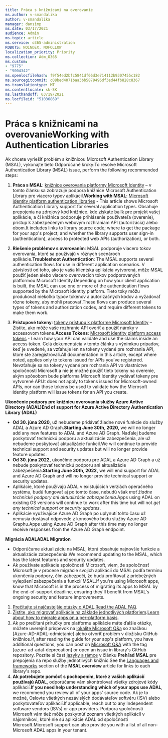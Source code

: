 ```yaml
---
title: Práca s knižnicami na overovanie
ms.author: v-smandalika
author: v-smandalika
manager: dansimp
ms.date: 03/17/2021
audience: Admin
ms.topic: article
ms.service: o365-administration
ROBOTS: NOINDEX, NOFOLLOW
localization_priority: Priority
ms.collection: Adm_O365
ms.custom:
- "9775"
- "9004342"
ms.openlocfilehash: f9f54ed2bfc5841df66d3e714112b9307455c182
ms.sourcegitcommit: c08bed4071baa3bb5879496df3ed44fb828c8367
ms.translationtype: MT
ms.contentlocale: sk-SK
ms.lasthandoff: 03/19/2021
ms.locfileid: "51036869"
---
```

# <a name="working-with-authentication-libraries"></a><span data-ttu-id="90261-102">Práca s knižnicami na overovanie</span><span class="sxs-lookup"><span data-stu-id="90261-102">Working with Authentication Libraries</span></span>

<span data-ttu-id="90261-103">Ak chcete vyriešiť problém s knižnicou Microsoft Authentication Library (MSAL), vykonajte tieto Odporúčané kroky:</span><span class="sxs-lookup"><span data-stu-id="90261-103">To resolve Microsoft Authentication Library (MSAL) issue, perform the following recommended steps:</span></span>

1. <span data-ttu-id="90261-104">**Práca s MSAL**: [knižnice overovania platformy Microsoft Identity](https://docs.microsoft.com/azure/active-directory/develop/reference-v2-libraries) – v tomto článku sa zobrazuje podpora knižnice Microsoft Authentication Library pre viacero typov aplikácií.</span><span class="sxs-lookup"><span data-stu-id="90261-104">**Working with MSAL**: [Microsoft identity platform authentication libraries](https://docs.microsoft.com/azure/active-directory/develop/reference-v2-libraries) - This article shows Microsoft Authentication Library support for several application types.</span></span> <span data-ttu-id="90261-105">Obsahuje prepojenia na zdrojový kód knižnice. kde získate balík pre projekt vašej aplikácie, a či knižnica podporuje prihlásenie používateľa (overenie), prístup k zabezpečeným webovým rozhraniam API (autorizácia) alebo obom.</span><span class="sxs-lookup"><span data-stu-id="90261-105">It includes links to library source code; where to get the package for your app's project; and whether the library supports user sign-in (authentication), access to protected web APIs (authorization), or both.</span></span>

2. <span data-ttu-id="90261-106">**Riešenie problémov s overovaním**: MSAL podporuje viacero tokov overovania, ktoré sa používajú v rôznych scenároch aplikácie.</span><span class="sxs-lookup"><span data-stu-id="90261-106">**Troubleshoot Authentication**: The MSAL supports several authentication flows for use in different application scenarios.</span></span> <span data-ttu-id="90261-107">V závislosti od toho, ako je vaša klientska aplikácia vytvorená, môže MSAL použiť jeden alebo viacero overovacích tokov podporovaných platformou Microsoft Identity.</span><span class="sxs-lookup"><span data-stu-id="90261-107">Depending on how your client application is built, the MSAL can use one or more of the authentication flows supported by the Microsoft identity platform.</span></span> <span data-ttu-id="90261-108">Tieto toky môžu produkovať niekoľko typov tokenov a autorizačných kódov a vyžadovať rôzne tokeny, aby mohli pracovať.</span><span class="sxs-lookup"><span data-stu-id="90261-108">These flows can produce several types of tokens and authorization codes, and require different tokens to make them work.</span></span>

3. <span data-ttu-id="90261-109">**Prístupové tokeny**: [tokeny prístupu k platforme Microsoft Identity](https://docs.microsoft.com/azure/active-directory/develop/access-tokens) – Zistite, ako môže vaše rozhranie API overiť a použiť nároky v accessovom tokene.</span><span class="sxs-lookup"><span data-stu-id="90261-109">**Access Tokens**: [Microsoft identity platform access tokens](https://docs.microsoft.com/azure/active-directory/develop/access-tokens) - Learn how your API can validate and use the claims inside an access token.</span></span> <span data-ttu-id="90261-110">Celá dokumentácia v tomto článku s výnimkou prípadov, keď je uvedené, sa vzťahuje len na tokeny vydané pre rozhrania API, ktoré ste zaregistrovali.</span><span class="sxs-lookup"><span data-stu-id="90261-110">All documentation in this article, except where noted, applies only to tokens issued for APIs you've registered.</span></span> <span data-ttu-id="90261-111">Nevzťahuje sa na tokeny vydané pre rozhrania API vo vlastníctve spoločnosti Microsoft a nie je možné použiť tieto tokeny na overenie, akým spôsobom bude platforma Microsoft Identity vydávať tokeny pre vytvorené API.</span><span class="sxs-lookup"><span data-stu-id="90261-111">It does not apply to tokens issued for Microsoft-owned APIs, nor can those tokens be used to validate how the Microsoft identity platform will issue tokens for an API you create.</span></span>

<span data-ttu-id="90261-112">**Ukončenie podpory pre knižnicu overovania služby Azure Active Directory (ADAL)**</span><span class="sxs-lookup"><span data-stu-id="90261-112">**End of support for Azure Active Directory Authentication Library (ADAL)**</span></span>

- <span data-ttu-id="90261-113">**Od 30. júna 2020,** už nebudeme pridávať žiadne nové funkcie do služby ADAL a Azure AD Graph.</span><span class="sxs-lookup"><span data-stu-id="90261-113">**Starting June 30th, 2020,** we will no longer add any new features to ADAL and Azure AD Graph.</span></span> <span data-ttu-id="90261-114">Naďalej budeme poskytovať technickú podporu a aktualizácie zabezpečenia, ale už nebudeme poskytovať aktualizácie funkcií.</span><span class="sxs-lookup"><span data-stu-id="90261-114">We will continue to provide technical support and security updates but will no longer provide feature updates.</span></span>
- <span data-ttu-id="90261-115">**Od 30. júna 2022,** ukončíme podporu pre ADAL a Azure AD Graph a už nebude poskytovať technickú podporu ani aktualizácie zabezpečenia.</span><span class="sxs-lookup"><span data-stu-id="90261-115">**Starting June 30th, 2022,** we will end support for ADAL and Azure AD Graph and will no longer provide technical support or security updates.</span></span>
- <span data-ttu-id="90261-116">Aplikácie, ktoré používajú ADAL v existujúcich verziách operačného systému, budú fungovať aj po tomto čase, nebudú však *mať žiadne technické podpory ani aktualizácie zabezpečenia*.</span><span class="sxs-lookup"><span data-stu-id="90261-116">Apps using ADAL on existing OS versions will continue to work after this time but will not *get any technical support or security updates*.</span></span>
- <span data-ttu-id="90261-117">Aplikácie využívajúce Azure AD Graph po uplynutí tohto času už nemusia dostávať odpovede z koncového bodu služby Azure AD Graphu.</span><span class="sxs-lookup"><span data-stu-id="90261-117">Apps using Azure AD Graph after this time may no longer receive responses from the Azure AD Graph endpoint.</span></span>

<span data-ttu-id="90261-118">**Migrácia ADAL**</span><span class="sxs-lookup"><span data-stu-id="90261-118">**ADAL Migration**</span></span>

- <span data-ttu-id="90261-119">Odporúčame aktualizáciu na MSAL, ktorá obsahuje najnovšie funkcie a aktualizácie zabezpečenia.</span><span class="sxs-lookup"><span data-stu-id="90261-119">We recommend updating to the MSAL, which has the latest features and security updates.</span></span>
- <span data-ttu-id="90261-120">Ak používate aplikácie spoločnosti Microsoft, viem, že spoločnosť Microsoft je v procese migrácie svojich aplikácií do MSAL podľa termínu ukončenia podpory, čím zabezpečí, že budú profitovať z priebežných vylepšení zabezpečenia a funkcií MSAL.</span><span class="sxs-lookup"><span data-stu-id="90261-120">If you're using Microsoft apps, know that Microsoft is in the process of migrating its apps to MSAL by the end-of-support deadline, ensuring they'll benefit from MSAL's ongoing security and feature improvements.</span></span>

1. <span data-ttu-id="90261-121">[Prečítajte si najčastejšie otázky o ADAL](https://docs.microsoft.com/azure/active-directory/develop/msal-migration#frequently-asked-questions-faq).</span><span class="sxs-lookup"><span data-stu-id="90261-121">[Read the ADAL FAQ](https://docs.microsoft.com/azure/active-directory/develop/msal-migration#frequently-asked-questions-faq).</span></span>
2. <span data-ttu-id="90261-122">[Zistite, ako migrovať aplikácie na základe jednotlivých platforiem](https://docs.microsoft.com/azure/active-directory/develop/msal-migration#migration-guidance).</span><span class="sxs-lookup"><span data-stu-id="90261-122">[Learn about how to migrate apps on a per-platform basis](https://docs.microsoft.com/azure/active-directory/develop/msal-migration#migration-guidance).</span></span>
3. <span data-ttu-id="90261-123">Ak po prečítaní príručky pre platformu aplikácie máte ďalšie otázky, môžete uverejniť príspevok na [lokalite Microsoft Q&a](https://docs.microsoft.com/answers/topics/azure-ad-adal-deprecation.html) so značkou [Azure-AD-ADAL-odmietanie] alebo otvoriť problém v úložisku GitHub knižnice.</span><span class="sxs-lookup"><span data-stu-id="90261-123">If, after reading the guide for your app's platform, you have additional questions, you can post on [Microsoft Q&A](https://docs.microsoft.com/answers/topics/azure-ad-adal-deprecation.html) with the tag [azure-ad-adal-deprecation] or open an issue in library's GitHub repository.</span></span> <span data-ttu-id="90261-124">Pozrite si časť [jazyky a rámce](https://docs.microsoft.com/azure/active-directory/develop/msal-overview#languages-and-frameworks) v článku **Prehľad MSAL** pre prepojenia na repo služby jednotlivých knižníc.</span><span class="sxs-lookup"><span data-stu-id="90261-124">See the [Languages and frameworks](https://docs.microsoft.com/azure/active-directory/develop/msal-overview#languages-and-frameworks) section of the **MSAL overview** article for links to each library's repo.</span></span>
4. <span data-ttu-id="90261-125">**Ak potrebujete pomôcť s pochopením, ktoré z vašich aplikácií používajú ADAL**, odporúčame vám skontrolovať všetky zdrojové kódy aplikácií.</span><span class="sxs-lookup"><span data-stu-id="90261-125">**If you need help understanding which of your apps use ADAL**, we recommend you review all of your apps' source code.</span></span> <span data-ttu-id="90261-126">Ak je to možné, Oslovte všetkých nezávislých dodávateľov softvéru (ISV) alebo poskytovateľov aplikácií.</span><span class="sxs-lookup"><span data-stu-id="90261-126">If applicable, reach out to any Independent software vendors (ISVs) or app providers.</span></span> <span data-ttu-id="90261-127">Podpora spoločnosti Microsoft vám tiež môže poskytnúť zoznam všetkých aplikácií v nájomníkovi, ktoré nie sú aplikácie ADAL od spoločnosti Microsoft.</span><span class="sxs-lookup"><span data-stu-id="90261-127">Microsoft support can also provide you with a list of all non-Microsoft ADAL apps in your tenant.</span></span>







